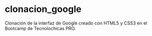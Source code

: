 # clonacion_google
Clonación de la interfaz de Google creado con HTML5 y CSS3 en el Bootcamp de Tecnolochicas PRO.
